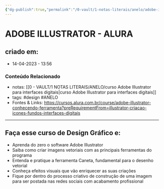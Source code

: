 ```yaml
---
{"dg-publish":true,"permalink":"/0-vault/1-notas-literais/anelo/adobe-illustrator-alura/","tags":["design","ANELO"],"dgHomeLink":true,"dgShowLocalGraph":true,"dgShowFileTree":true,"dgEnableSearch":true}
---
```


# ADOBE ILLUSTRATOR - ALURA

## criado em: 
-  14-04-2023 - 13:56

### Conteúdo Relacionado
- notas: [[0 - VAULT/1 NOTAS LITERAIS/ANELO/curso Adobe Illustrator para interfaces digitais\|curso Adobe Illustrator para interfaces digitais]]
- tags: #design #ANELO
- Fontes & Links: https://cursos.alura.com.br/course/adobe-illustrator-conhecendo-ferramenta?preRequirementFrom=illustrator-criacao-icones-fundos-interfaces-digitais

---

## Faça esse curso de Design Gráfico e:

-   Aprenda do zero o software Adobe Illustrator
-   Saiba como criar imagens vetoriais com as principais ferramentas do programa
-   Entenda e pratique a ferramenta Caneta, fundamental para o desenho vetorial
-   Conheça efeitos visuais que vão enriquecer as suas criações
-   Fique por dentro do processo criativo de construção de uma imagem para ser postada nas redes sociais com acabamento profissional